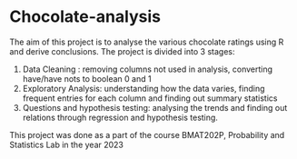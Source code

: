 # Chocolate-analysis
The aim of this project is to analyse the various chocolate ratings using R and derive conclusions.
The project is divided into 3 stages: 
1. Data Cleaning : removing columns not used in analysis, converting have/have nots to boolean 0 and 1
2. Exploratory Analysis: understanding how the data varies, finding frequent entries for each column and finding out summary statistics
3. Questions and hypothesis testing: analysing the trends and finding out relations through regression and hypothesis testing.

This project was done as a part of the course BMAT202P, Probability and Statistics Lab in the year 2023
